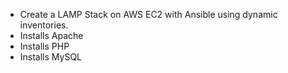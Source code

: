 - Create a LAMP Stack on AWS EC2 with Ansible using dynamic inventories. 
- Installs Apache
- Installs PHP
- Installs MySQL

